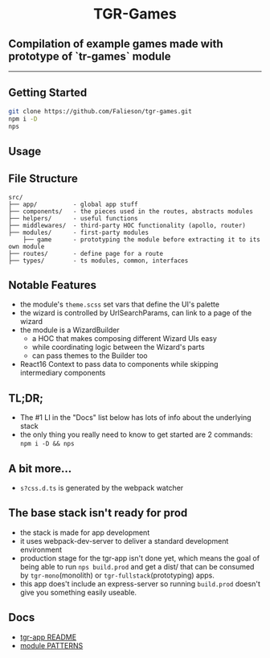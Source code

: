 <p align='center'>
  <h1 align='center'>TGR-Games</h1>
  <h2>Compilation of example games made with prototype of `tr-games` module</h2>
  <hr />
</p>

## Getting Started

```bash
git clone https://github.com/Falieson/tgr-games.git
npm i -D
nps
```

## Usage
<!-- 
(copy/pasted from `src/modules/wizard/README.md`)

```javascript
// WB: default values
interface IWizBuilderProps {
  id?: string,
  Container?: JSX.Element,
  Page?: JSX.Element,
  Stepper?: JSX.Element,
  theme?: any,    // tslint:disable-line no-any
}
function WizardBuilder({
  id = sid,
  Container = SimpleContainer,
  Page = SimplePage,
  Stepper = SimpleStepper,
  theme = T,
}: IWizBuilderProps
```

```javascript
// WB: instantiate
const Wizard = WizardBuilder({
  Stepper: BetterStepper,
  id: 'betterSimple',
})

// WB: usage
export default function() {
  return <Wizard>
    {...pages}
  </Wizard>
}
``` -->

## File Structure

```text
src/
├── app/          - global app stuff
├── components/   - the pieces used in the routes, abstracts modules
├── helpers/      - useful functions
├── middlewares/  - third-party HOC functionality (apollo, router)
├── modules/      - first-party modules
    ├── game      - prototyping the module before extracting it to its own module
├── routes/       - define page for a route
├── types/        - ts modules, common, interfaces
```

## Notable Features

- the module's `theme.scss` set vars that define the UI's palette
- the wizard is controlled by UrlSearchParams, can link to a page of the wizard
- the module is a WizardBuilder
  - a HOC that makes composing different Wizard UIs easy
  - while coordinating logic between the Wizard's parts
  - can pass themes to the Builder too
- React16 Context to pass data to components while skipping intermediary components

## TL;DR;

- The #1 LI in the "Docs" list below has lots of info about the underlying stack
- the only thing you really need to know to get started are 2 commands: `npm i -D && nps`

## A bit more...

- `s?css.d.ts` is generated by the webpack watcher

## The base stack isn't ready for prod

- the stack is made for app development
- it uses webpack-dev-server to deliver a standard development environment
- production stage for the tgr-app isn't done yet, which means the goal of being able to run `nps build.prod` and get a dist/ that can be consumed by `tgr-mono`(monolith) or `tgr-fullstack`(prototyping) apps.
- this app does't include an express-server so running `build.prod` doesn't give you something easily useable.

## Docs

- [tgr-app README](https://github.com/Falieson/2018-typescript-react-app/blob/7a531f503a36e2b09a65a7324f917918a1f0a9c0/README.md)
- [module PATTERNS](https://github.com/Falieson/tgrstack.com/wiki/Patterns)
